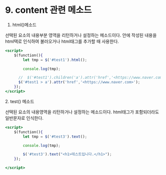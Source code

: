 # 9. content 관련 메소드



1. html()메소드

선택된 요소의 내용부분 영역을 리턴하거나 설정하는 메소드이다. 안에 작성된 내용을 html택로 인식하여 불러오거나 html태그를 추가할 때 사용한다.

```jsx
<script>
    $(function(){
        let tmp = $('#test1').html();

        console.log(tmp);

      //  $('#test1').children('a').attr('href','<https://www.naver.com>');
      $('#test1 > a').attr('href','<https://www.naver.com>');
    });
</script>
```

2\. test() 메소드

선택된 요소의 내용영역을 리턴하거나 설정하는 메소드이다. html태그가 포함되더라도 일반문자로 인식한다.

```jsx
<script>
    $(function(){
        let tmp = $('#test3').text();

        console.log(tmp);

        $('#test3').text("<h1>테스트입니다.</h1>");
    });

</script>
```
